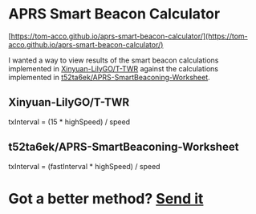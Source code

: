 # APRS Smart Beacon Calculator
[https://tom-acco.github.io/aprs-smart-beacon-calculator/](https://tom-acco.github.io/aprs-smart-beacon-calculator/)

I wanted a way to view results of the smart beacon calculations implemented in [Xinyuan-LilyGO/T-TWR](https://github.com/Xinyuan-LilyGO/T-TWR) against the calculations implemented in [t52ta6ek/APRS-SmartBeaconing-Worksheet](https://github.com/t52ta6ek/APRS-SmartBeaconing-Worksheet).

## Xinyuan-LilyGO/T-TWR
txInterval = (15 * highSpeed) / speed

## t52ta6ek/APRS-SmartBeaconing-Worksheet
txInterval = (fastInterval * highSpeed) / speed

# Got a better method? [Send it](https://github.com/tom-acco/aprs-smart-beacon-calculator/issues)
